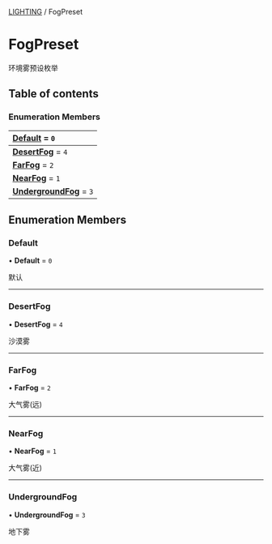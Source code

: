 [LIGHTING](../groups/Core.LIGHTING.md) / FogPreset

# FogPreset <Badge type="tip" text="Enumeration" /> <Score text="FogPreset" />

<p class="content-big">

环境雾预设枚举

</p>

## Table of contents

### Enumeration Members <Score text="Enumeration" /> 
| **[Default](mw.FogPreset.md#default)** = ``0``  |
| :----- |
| **[DesertFog](mw.FogPreset.md#desertfog)** = ``4`` |
| **[FarFog](mw.FogPreset.md#farfog)** = ``2`` |
| **[NearFog](mw.FogPreset.md#nearfog)** = ``1`` |
| **[UndergroundFog](mw.FogPreset.md#undergroundfog)** = ``3`` |

## Enumeration Members

### Default <Score text="Default" /> 

• **Default** = ``0``

默认

___

### DesertFog <Score text="DesertFog" /> 

• **DesertFog** = ``4``

沙漠雾

___

### FarFog <Score text="FarFog" /> 

• **FarFog** = ``2``

大气雾(远)

___

### NearFog <Score text="NearFog" /> 

• **NearFog** = ``1``

大气雾(近)

___

### UndergroundFog <Score text="UndergroundFog" /> 

• **UndergroundFog** = ``3``

地下雾
